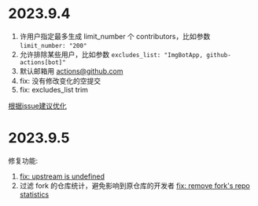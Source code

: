 # 2023.9.4

1. 许用户指定最多生成 limit_number 个 contributors，比如参数 `limit_number: "200"`
2. 允许排除某些用户，比如参数 `excludes_list: "ImgBotApp, github-actions[bot]"`
3. 默认邮箱用 actions@github.com
4. fix: 没有修改变化的空提交
5. fix: excludes_list trim


[根据issue建议优化](https://github.com/thinkasany/organize-contributors/issues/3)

# 2023.9.5

修复功能: 
1. [fix: upstream is undefined](https://github.com/thinkasany/organize-contributors/pull/7)
2. 过滤 fork 的仓库统计，避免影响到原仓库的开发者 [fix: remove fork's repo statistics ](https://github.com/thinkasany/organize-contributors/pull/8)
